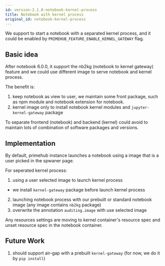 ```yaml
---
id: version-2.1.0-notebook-kernel-process
title: Notebook with kernel process
original_id: notebook-kernel-process
---
```


We support to start a notebook with a separated kernel process, and it could be enabled by `PRIMEHUB_FEATURE_ENABLE_KERNEL_GATEWAY` flag.

## Basic idea

After notebook 6.0.0, it support the nb2kg (notebook to kernel gateway) feature and we could use different image to serve notebook and kernel process.

The benefit is:

1. keep notebook as view to user, we maintain some front package, such as npm module and notebook extension for notebook.
2. kernel image only to install notebook kernel modules and `jupyter-kernel-gateway` package

To separate frontend (notebook) and backend (kernel) could avoid to maintain lots of combination of software packages and versions.

## Implementation

By default, primehub instance launches a notebook using a image that is a user picked in the spwaner page.

For seperated kernel process:

1. using a user selected image to launch kernel process
  * we install `kernel-gateway` package before launch kernel process
2. launching notebook process with our prebuilt or standard notebook image (any image contains `nb2kg` package)
3. overwrite the annotation `auditing.image` with use selected image

Any resources settings are moving to kernel container's resource spec and unset resource spec in the notebook container.

## Future Work

1. should support air-gap with a prebuilt `kernel-gateway` (for now, we do it by `pip install`)

